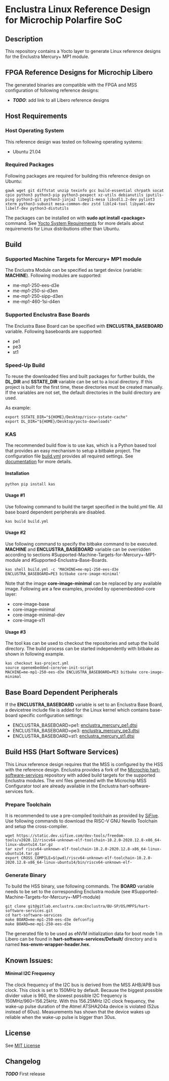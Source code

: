 # Enclustra Linux Reference Design for Microchip Polarfire SoC

## Description

This repository contains a Yocto layer to generate Linux reference designs for the Enclustra Mercury+ MP1 module.

## FPGA Reference Designs for Microchip Libero

The generated binaries are compatible with the FPGA and MSS configuration of following reference designs:

- ***TODO***: add link to all Libero reference designs

## Host Requirements

### Host Operating System

This reference design was tested on following operating systems:

- Ubuntu 21.04

### Required Packages

Following packages are required for building this reference design on Ubuntu:

    gawk wget git diffstat unzip texinfo gcc build-essential chrpath socat cpio python3 python3-pip python3-pexpect xz-utils debianutils iputils-ping python3-git python3-jinja2 libegl1-mesa libsdl1.2-dev pylint3 xterm python3-subunit mesa-common-dev zstd liblz4-tool libyaml-dev libelf-dev python3-distutils

The packages can be installed on with **sudo apt install \<package\>** command.
See [Yocto System Requirements](https://docs.yoctoproject.org/3.4.2/ref-manual/system-requirements.html?highlight=host) for more details about requirements for Linux distributions other than Ubuntu.

## Build 

### Supported Machine Targets for Mercury+ MP1 module

The Enclustra Module can be specified as target device (variable: **MACHINE**). Following modules are supported:

- me-mp1-250-ees-d3e
- me-mp1-250-si-d3en
- me-mp1-250-sipp-d3en
- me-mp1-460-1si-d4en

### Supported Enclustra Base Boards

The Enclustra Base Board can be specified with **ENCLUSTRA_BASEBOARD** variable. Following baseboards are supported:

- pe1
- pe3
- st1

### Speed-Up Build

To reuse the downloaded files and built packages for further builds, the **DL_DIR** and **SSTATE_DIR** variable can be set to a local directory. If this project is built for the first time, these directories must be created manually. If the variables are not set, the default directories in the build directory are used.

As example:

    export SSTATE_DIR="${HOME}/Desktop/riscv-sstate-cache"
    export DL_DIR="${HOME}/Desktop/yocto-downloads"

### KAS

The recommended build flow is to use kas, which is a Python based tool that provides an easy mechanism to setup a bitbake project. The configuration file [build.yml](build.yml) provides all required settings. See [documentation](https://kas.readthedocs.io/en/latest/command-line.html) for more details.

#### Installation

    python pip install kas

#### Usage \#1

Use following command to build the target specified in the build.yml file. All base board dependent peripherals are disabled.

    kas build build.yml

#### Usage \#2

Use following command to specify the bitbake command to be executed. **MACHINE** and **ENCLUSTRA_BASEBOARD** variable can be overridden according to sections #Supported-Machine-Targets-for-Mercury+-MP1-module and #Supported-Enclustra-Base-Boards.

    kas shell build.yml -c 'MACHINE=me-mp1-250-ees-d3e ENCLUSTRA_BASEBOARD=PE3 bitbake core-image-minimal'

Note that the image **core-image-minimal** can be replaced by any available image. Following are a few examples, provided by openembedded-core layer:
- core-image-base
- core-image-minimal
- core-image-minimal-dev
- core-image-x11

#### Usage \#3

The tool kas can be used to checkout the repositories and setup the build directory. The build process can be started independently with bitbake as shown in following example.

    kas checkout kas-project.yml
    source openembedded-core/oe-init-script
    MACHINE=me-mp1-250-ees-d3e ENCLUSTRA_BASEBOARD=PE3 bitbake core-image-minimal

## Base Board Dependent Peripherals

If the **ENCLUSTRA_BASEBOARD** variable is set to an Enclustra Base Board, a devicetree include file is added for the Linux kernel which contains base-board specific configuration settings:
 
- ENCLUSTRA_BASEBOARD=pe1: [enclustra_mercury_pe1.dtsi](meta-enclustra-mpfs/recipes-kernel/linux/files/enclustra_mercury_pe1.dtsi)
- ENCLUSTRA_BASEBOARD=pe3: [enclustra_mercury_pe3.dtsi](meta-enclustra-mpfs/recipes-kernel/linux/files/enclustra_mercury_pe3.dtsi)
- ENCLUSTRA_BASEBOARD=st1: [enclustra_mercury_st1.dtsi](meta-enclustra-mpfs/recipes-kernel/linux/files/enclustra_mercury_st1.dtsi)

## Build HSS (Hart Software Services)
This Linux reference design requires that the MSS is configured by the HSS with the reference design. Enclustra provides a fork of the [Microchip hart-software-services](https://github.com/polarfire-soc/hart-software-services) repository with added build targets for the supported Enclustra modules. The xml files generated with the Microchip MSS Configurator tool are already available in the Enclustra hart-software-services fork.

### Prepare Toolchain

It is recommended to use a pre-compiled toolchain as provided by [SiFive](https://github.com/sifive/freedom-tools/releases). Use following commands to download the RISC-V GNU Newlib Toolchain and setup the cross-compiler.

    wget https://static.dev.sifive.com/dev-tools/freedom-tools/v2020.12/riscv64-unknown-elf-toolchain-10.2.0-2020.12.8-x86_64-linux-ubuntu14.tar.gz
    tar xzvf riscv64-unknown-elf-toolchain-10.2.0-2020.12.8-x86_64-linux-ubuntu14.tar.gz
    export CROSS_COMPILE=$(pwd)/riscv64-unknown-elf-toolchain-10.2.0-2020.12.8-x86_64-linux-ubuntu14/bin/riscv64-unknown-elf-

### Generate Binary

To build the HSS binary, use following commands. The **BOARD** variable needs to be set to the corresponding Enclustra module (see #Supported-Machine-Targets-for-Mercury+-MP1-module)

    git clone git@gitlab.enclustra.com:Enclustra/BU-SP/OS/MPFS/hart-software-services.git
    cd hart-software-services
    make BOARD=me-mp1-250-ees-d3e defconfig
    make BOARD=me-mp1-250-ees-d3e

The generated file to be used as eNVM initialization data for boot mode 1 in Libero can be found in **hart-software-services/Default/**  directory and is named **hss-envm-wrapper-header.hex**.

## Known Issues:

#### Minimal I2C Frequency

The clock frequency of the I2C bus is derived from the MSS AHB/APB bus clock. This clock is set to 150MHz by default. Because the biggest possible divider value is 960, the slowest possible I2C frequency is 150MHz/960=156.25kHz.
With this 156.25MHz I2C clock frequency, the wake-up pulse duration of the Atmel ATSHA204a device is violated (52us instead of 60us). Measurements has shown that the device wakes up reliable when the wake-up pulse is bigger than 30us.

## License

See [MIT License](meta-enclustra-mpfs/COPYING.MIT)

## Changelog

***TODO*** First release
